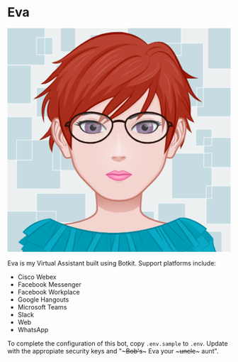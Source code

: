 # Eva
![Electronic Virtual Assistant](https://github.com/andronics/eva/raw/main/public/media/avatar.png)

Eva is my Virtual Assistant built using Botkit. Support platforms include:

* Cisco Webex
* Facebook Messenger
* Facebook Workplace
* Google Hangouts
* Microsoft Teams
* Slack
* Web
* WhatsApp


To complete the configuration of this bot, copy `.env.sample` to `.env`. Update with the appropiate security keys and "~~~Bob's~~~ Eva your ~~~uncle~~~ aunt".